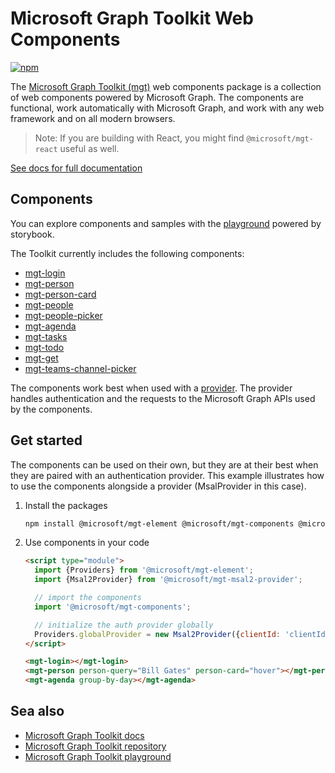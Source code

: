 # Microsoft Graph Toolkit Web Components

[![npm](https://img.shields.io/npm/v/@microsoft/mgt-components?style=for-the-badge)](https://www.npmjs.com/package/@microsoft/mgt-components)

The [Microsoft Graph Toolkit (mgt)](https://aka.ms/mgt) web components package is a collection of web components powered by Microsoft Graph. The components are functional, work automatically with Microsoft Graph, and work with any web framework and on all modern browsers.

> Note: If you are building with React, you might find `@microsoft/mgt-react` useful as well.

[See docs for full documentation](https://aka.ms/mgt-docs)

## Components

You can explore components and samples with the [playground](https://mgt.dev) powered by storybook.

The Toolkit currently includes the following components:

- [mgt-login](https://learn.microsoft.com/graph/toolkit/components/login)
- [mgt-person](https://learn.microsoft.com/graph/toolkit/components/person)
- [mgt-person-card](https://learn.microsoft.com/graph/toolkit/components/person-card)
- [mgt-people](https://learn.microsoft.com/graph/toolkit/components/people)
- [mgt-people-picker](https://learn.microsoft.com/graph/toolkit/components/people-picker)
- [mgt-agenda](https://learn.microsoft.com/graph/toolkit/components/agenda)
- [mgt-tasks](https://learn.microsoft.com/graph/toolkit/components/tasks)
- [mgt-todo](https://learn.microsoft.com/graph/toolkit/components/todo)
- [mgt-get](https://learn.microsoft.com/graph/toolkit/components/get)
- [mgt-teams-channel-picker](https://learn.microsoft.com/graph/toolkit/components/teams-channel-picker)

The components work best when used with a [provider](https://learn.microsoft.com/graph/toolkit/providers). The provider handles authentication and the requests to the Microsoft Graph APIs used by the components.

## Get started

The components can be used on their own, but they are at their best when they are paired with an authentication provider. This example illustrates how to use the components alongside a provider (MsalProvider in this case).

1. Install the packages

   ```bash
   npm install @microsoft/mgt-element @microsoft/mgt-components @microsoft/mgt-msal2-provider
   ```

1. Use components in your code

   ```html
   <script type="module">
     import {Providers} from '@microsoft/mgt-element';
     import {Msal2Provider} from '@microsoft/mgt-msal2-provider';

     // import the components
     import '@microsoft/mgt-components';

     // initialize the auth provider globally
     Providers.globalProvider = new Msal2Provider({clientId: 'clientId'});
   </script>

   <mgt-login></mgt-login>
   <mgt-person person-query="Bill Gates" person-card="hover"></mgt-person>
   <mgt-agenda group-by-day></mgt-agenda>
   ```

## Sea also

- [Microsoft Graph Toolkit docs](https://aka.ms/mgt-docs)
- [Microsoft Graph Toolkit repository](https://aka.ms/mgt)
- [Microsoft Graph Toolkit playground](https://mgt.dev)
